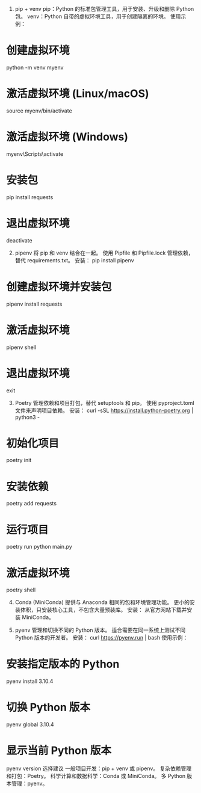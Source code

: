 1. pip + venv
    pip：Python 的标准包管理工具，用于安装、升级和删除 Python 包。
    venv：Python 自带的虚拟环境工具，用于创建隔离的环境。
使用示例：
# 创建虚拟环境
python -m venv myenv
# 激活虚拟环境 (Linux/macOS)
source myenv/bin/activate
# 激活虚拟环境 (Windows)
myenv\Scripts\activate
# 安装包
pip install requests
# 退出虚拟环境
deactivate

2. pipenv
    将 pip 和 venv 结合在一起。
    使用 Pipfile 和 Pipfile.lock 管理依赖，替代 requirements.txt。
安装：
pip install pipenv
# 创建虚拟环境并安装包
pipenv install requests
# 激活虚拟环境
pipenv shell
# 退出虚拟环境
exit

3. Poetry
    管理依赖和项目打包，替代 setuptools 和 pip。
    使用 pyproject.toml 文件来声明项目依赖。
安装：
curl -sSL https://install.python-poetry.org | python3 -
# 初始化项目
poetry init
# 安装依赖
poetry add requests
# 运行项目
poetry run python main.py
# 激活虚拟环境
poetry shell

4. Conda (MiniConda)
    提供与 Anaconda 相同的包和环境管理功能。
    更小的安装体积，只安装核心工具，不包含大量预装库。
安装：
从官方网站下载并安装 MiniConda。

5. pyenv
    管理和切换不同的 Python 版本。
    适合需要在同一系统上测试不同 Python 版本的开发者。
安装：
curl https://pyenv.run | bash
使用示例：
# 安装指定版本的 Python
pyenv install 3.10.4
# 切换 Python 版本
pyenv global 3.10.4
# 显示当前 Python 版本
pyenv version
选择建议
    一般项目开发：pip + venv 或 pipenv。
    复杂依赖管理和打包：Poetry。
    科学计算和数据科学：Conda 或 MiniConda。
    多 Python 版本管理：pyenv。
